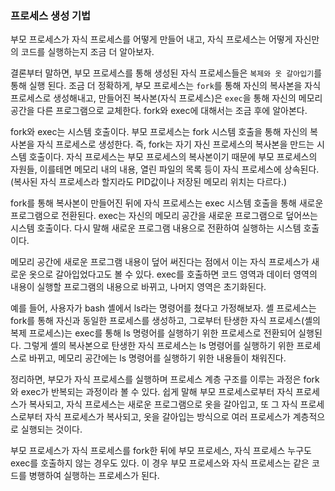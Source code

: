### 프로세스 생성 기법
부모 프로세스가 자식 프로세스를 어떻게 만들어 내고, 자식 프로세스는 어떻게 자신만의 코드를 실행하는지 조금 더 알아보자.

결론부터 말하면, 부모 프로세스를 통해 생성된 자식 프로세스들은 `복제와 옷 갈아입기`를 통해 실행 된다. 조금 더 정확하게, 부모 프로세스는 `fork`를 통해 자신의 복사본을 자식 프로세스로 생성해내고, 만들어진 복사본(자식 프로세스)은 `exec`을 통해 자신의 메모리 공간을 다른 프로그램으로 교체한다. fork와 exec에 대해서는 조금 후에 알아본다.

fork와 exec는 시스템 호출이다. 부모 프로세스는 fork 시스템 호출을 통해 자신의 복사본을 자식 프로세스로 생성한다. 즉, fork는 자기 자신 프로세스의 복사본을 만드는 시스템 호출이다. 자식 프로세스는 부모 프로세스의 복사본이기 때문에 부모 프로세스의 자원들, 이를테면 메모리 내의 내용, 열린 파일의 목록 등이 자식 프로세스에 상속된다. (복사된 자식 프로세스라 할지라도 PID값이나 저장된 메모리 위치는 다르다.)

fork를 통해 복사본이 만들어진 뒤에 자식 프로세스는 exec 시스템 호출을 통해 새로운 프로그램으로 전환된다. exec는 자신의 메모리 공간을 새로운 프로그램으로 덮어쓰는 시스템 호출이다. 다시 말해 새로운 프로그램 내용으로 전환하여 실행하는 시스템 호출이다.

메모리 공간에 새로운 프로그램 내용이 덮어 써진다는 점에서 이는 자식 프로세스가 새로운 옷으로 갈아입었다고도 볼 수 있다. exec를 호출하면 코드 영역과 데이터 영역의 내용이 실행할 프로그램의 내용으로 바뀌고, 나머지 영역은 초기화된다.

예를 들어, 사용자가 bash 셸에서 ls라는 명령어를 쳤다고 가정해보자. 셸 프로세스는 fork를 통해 자신과 동일한 프로세스를 생성하고, 그로부터 탄생한 자식 프로세스(셸의 복제 프로세스)는 exec를 통해 ls 명령어를 실행하기 위한 프로세스로 전환되어 실행된다. 그렇게 셸의 복사본으로 탄생한 자식 프로세스는 ls 명령어를 실행하기 위한 프로세스로 바뀌고, 메모리 공간에는 ls 명령어를 실행하기 위한 내용들이 채워진다.

정리하면, 부모가 자식 프로세스를 실행하며 프로세스 계층 구조를 이루는 과정은 fork와 exec가 반복되는 과정이라 볼 수 있다. 쉽게 말해 부모 프로세스로부터 자식 프로세스가 복사되고, 자식 프로세스는 새로운 프로그램으로 옷을 갈아입고, 또 그 자식 프로세스로부터 자식 프로세스가 복사되고, 옷을 갈아입는 방식으로 여러 프로세스가 계층적으로 실행되는 것이다.

부모 프로세스가 자식 프로세스를 fork한 뒤에 부모 프로세스, 자식 프로세스 누구도 exec를 호출하지 않는 경우도 있다. 이 경우 부모 프로세스와 자식 프로세스는 같은 코드를 병행하여 실행하는 프로세스가 된다.